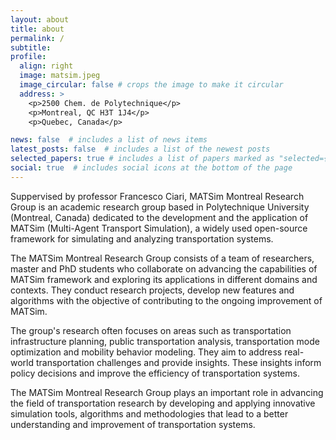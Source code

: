 ```yaml
---
layout: about
title: about
permalink: /
subtitle: 
profile:
  align: right
  image: matsim.jpeg
  image_circular: false # crops the image to make it circular
  address: >
    <p>2500 Chem. de Polytechnique</p>
    <p>Montreal, QC H3T 1J4</p>
    <p>Quebec, Canada</p>

news: false  # includes a list of news items
latest_posts: false  # includes a list of the newest posts
selected_papers: true # includes a list of papers marked as "selected={true}"
social: true  # includes social icons at the bottom of the page
---
```


Suppervised by professor Francesco Ciari, MATSim Montreal Research Group is an academic research group based in Polytechnique University (Montreal, Canada) dedicated to the development and the application of MATSim (Multi-Agent Transport Simulation), a widely used open-source framework for simulating and analyzing transportation systems.

The MATSim Montreal Research Group consists of a team of researchers, master and PhD students who collaborate on advancing the capabilities of MATSim framework and exploring its applications in different domains and contexts. They conduct research projects, develop new features and algorithms with the objective of contributing to the ongoing improvement of MATSim.

The group's research often focuses on areas such as transportation infrastructure planning, public transportation analysis, transportation mode optimization and mobility behavior modeling. They aim to address real-world transportation challenges and provide insights. These insights inform policy decisions and improve the efficiency of transportation systems.

The MATSim Montreal Research Group plays an important role in advancing the field of transportation research by developing and applying innovative simulation tools, algorithms and methodologies that lead to a better understanding and improvement of transportation systems.
